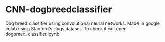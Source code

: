 # CNN-dogbreedclassifier
Dog breed classifier using convolutional neural networks. Made in google colab using Stanford's dogs dataset.
To check it out open dogbreed_classifier.ipynb
